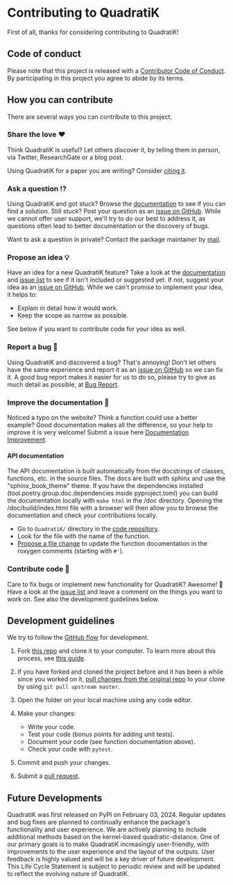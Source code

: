 # Contributing to QuadratiK

First of all, thanks for considering contributing to QuadratiK!

[repo]: https://github.com/rmj3197/QuadratiK
[issues]: https://github.com/rmj3197/QuadratiK/issues
[new_issue]: https://github.com/rmj3197/QuadratiK/issues/new
[website]: https://quadratik.readthedocs.io/en/latest/
[citation]: https://arxiv.org/abs/2402.02290
[conduct]: https://quadratik.readthedocs.io/en/latest/development/CONTRIBUTING.html
[bug_report]: https://github.com/rmj3197/QuadratiK/issues/new?assignees=&labels=Bug%2CNeeds+Triage&projects=&template=bug_report.yml
[doc_improvement]: https://github.com/rmj3197/QuadratiK/issues/new?assignees=&labels=Documentation%2CNeeds+Triage&projects=&template=documentation_improvement.yml
[email]: mailto:raktimmu@buffalo.edu

## Code of conduct

Please note that this project is released with a [Contributor Code of Conduct][conduct]. By participating in this project you agree to abide by its terms.

## How you can contribute

There are several ways you can contribute to this project.

### Share the love ❤️

Think QuadratiK is useful? Let others discover it, by telling them in person, via Twitter, ResearchGate or a blog post.

Using QuadratiK for a paper you are writing? Consider [citing it][citation].

### Ask a question ⁉️

Using QuadratiK and got stuck? Browse the [documentation][website] to see if you can find a solution. Still stuck? Post your question as an [issue on GitHub][new_issue]. While we cannot offer user support, we'll try to do our best to address it, as questions often lead to better documentation or the discovery of bugs.

Want to ask a question in private? Contact the package maintainer by [mail][email].

### Propose an idea 💡

Have an idea for a new QuadratiK feature? Take a look at the [documentation][website] and [issue list][issues] to see if it isn't included or suggested yet. If not, suggest your idea as an [issue on GitHub][new_issue]. While we can't promise to implement your idea, it helps to:

- Explain in detail how it would work.
- Keep the scope as narrow as possible.

See below if you want to contribute code for your idea as well.

### Report a bug 🐛

Using QuadratiK and discovered a bug? That's annoying! Don't let others have the same experience and report it as an [issue on GitHub][new_issue] so we can fix it. A good bug report makes it easier for us to do so, please try to give as much detail as possible, at [Bug Report][bug_report].

### Improve the documentation 📖

Noticed a typo on the website? Think a function could use a better example? Good documentation makes all the difference, so your help to improve it is very welcome! Submit a issue here [Documentation Improvement][doc_improvement].

#### API documentation

The API documentation is built automatically from the docstrings of classes, functions, etc. in the source files. The docs are built with sphinx and use the "sphinx_book_theme" theme. If you have the dependencies installed (tool.poetry.group.doc.dependencies inside pyproject.toml) you can build the documentation locally with `make html` in the /doc directory. Opening the /doc/build/index.html file with a browser will then allow you to browse the documentation and check your contributions locally.

- Go to `QuadratiK/` directory in the [code repository][repo].
- Look for the file with the name of the function.
- [Propose a file change](https://help.github.com/articles/editing-files-in-another-user-s-repository/) to update the function documentation in the roxygen comments (starting with `#'`).

### Contribute code 📝

Care to fix bugs or implement new functionality for QuadratiK? Awesome! 👏 Have a look at the [issue list][issues] and leave a comment on the things you want to work on. See also the development guidelines below.

## Development guidelines

We try to follow the [GitHub flow](https://guides.github.com/introduction/flow/) for development.

1. Fork [this repo][repo] and clone it to your computer. To learn more about this process, see [this guide](https://guides.github.com/activities/forking/).
2. If you have forked and cloned the project before and it has been a while since you worked on it, [pull changes from the original repo](https://help.github.com/articles/merging-an-upstream-repository-into-your-fork/) to your clone by using `git pull upstream master`.
3. Open the folder on your local machine using any code editor.
4. Make your changes:

   - Write your code.
   - Test your code (bonus points for adding unit tests).
   - Document your code (see function documentation above).
   - Check your code with `pytest`.

5. Commit and push your changes.
6. Submit a [pull request](https://guides.github.com/activities/forking/#making-a-pull-request).

## Future Developments

QuadratiK was first released on PyPI on February 03, 2024. Regular updates and bug fixes are planned to continually enhance the package's functionality and user experience. We are actively planning to include additional methods based on the kernel-based quadratic-distance. One of our primary goals is to make QuadratiK increasingly user-friendly, with improvements to the user experience and the layout of the outputs. User feedback is highly valued and will be a key driver of future development. This Life Cycle Statement is subject to periodic review and will be updated to reflect the evolving nature of QuadratiK. 